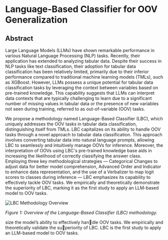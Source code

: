 # Language-Based Classifier for OOV Generalization

## Abstract

Large Language Models (LLMs) have shown remarkable performance in various Natural Language Processing (NLP) tasks. Recently, their application has extended to analyzing tabular data. Despite their success in NLP tasks like text classification, their adoption for tabular data classification has been relatively limited, primarily due to their inferior performance compared to traditional machine learning models (TMLs), such as XGBoost. However, LLMs possess a unique potential for tabular data classification tasks by leveraging the context between variables based on pre-trained knowledge. This capability suggests that LLMs can interpret data contexts that are typically challenging to learn due to a significant number of missing values in tabular data or the presence of new variables not seen during training, referred to as out-of-variable (OOV) tasks.

We propose a methodology named Language-Based Classifier (LBC), which uniquely addresses the OOV tasks in tabular data classification, distinguishing itself from TMLs. LBC capitalizes on its ability to handle OOV tasks through a novel approach to tabular data classification. This approach involves converting tabular data into natural language prompts, allowing LBC to seamlessly and intuitively manage OOVs for inference. Moreover, the interpretation of OOVs using LBC's pre-trained knowledge base aids in increasing the likelihood of correctly classifying the answer class. Employing three key methodological strategies — Categorical Changes to adjust data for better model comprehension, Advanced Order and Indicator to enhance data representation, and the use of a Verbalizer to map logit scores to classes during inference — LBC emphasizes its capability to effectively tackle OOV tasks. We empirically and theoretically demonstrate the superiority of LBC, marking it as the first study to apply an LLM-based model to OOV tasks.

![LBC Methodology Overview](path/to/your/image.jpg)

*Figure 1: Overview of the Language-Based Classifier (LBC) methodology.*

size the model’s ability to effectively handle OOV tasks. We empirically and theoretically validate the superiority of LBC. LBC is the first study to apply an LLM-based
model to OOV tasks.
